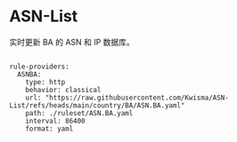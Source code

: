 
# ASN-List

实时更新 BA 的 ASN 和 IP 数据库。

<pre><code class="language-javascript">
rule-providers:
  ASNBA:
    type: http
    behavior: classical
    url: "https://raw.githubusercontent.com/Kwisma/ASN-List/refs/heads/main/country/BA/ASN.BA.yaml"
    path: ./ruleset/ASN.BA.yaml
    interval: 86400
    format: yaml
</code></pre>